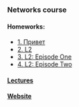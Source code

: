 ### Networks course

#### Homeworks:
 + [1. Привет](01-hello)
 + [2. L2](02-L2)
 + [3. L2: Episode One](03-L2-episode-one)
 + [4. L2: Episode Two](04-L2-episode-two)

#### [Lectures](https://www.youtube.com/playlist?list=PLGoEU6lb_urQ4R3b2W-5YujDGIbxwddFR)

#### [Website](https://networking-labs.melnikov.ch)
